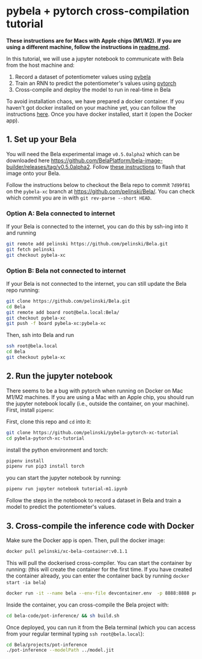 # pybela + pytorch cross-compilation tutorial

**These instructions are for Macs with Apple chips (M1/M2). If you are using a different machine, follow the instructions in [readme.md](readme.md).**

In this tutorial, we will use a jupyter notebook to communicate with Bela from the host machine and:

1. Record a dataset of potentiometer values using [pybela](https://github.com/belaplatform/pybela)
2. Train an RNN to predict the potentiometer's values using [pytorch](https://pytorch.org/)
3. Cross-compile and deploy the model to run in real-time in Bela

To avoid installation chaos, we have prepared a docker container. If you haven't got docker installed on your machine yet, you can follow the instructions [here](https://docs.docker.com/engine/install/). Once you have docker installed, start it (open the Docker app).

## 1. Set up your Bela

You will need the Bela experimental image `v0.5.0alpha2` which can be downloaded here https://github.com/BelaPlatform/bela-image-builder/releases/tag/v0.5.0alpha2. Follow [these instructions](https://learn.bela.io/using-bela/bela-techniques/managing-your-sd-card/#flash-an-sd-card-using-balena-etcher) to flash that image onto your Bela.

Follow the instructions below to checkout the Bela repo to commit `7d99f81` on the `pybela-xc` branch at https://github.com/pelinski/Bela/. You can check which commit you are in with `git rev-parse --short HEAD`.

### Option A: Bela connected to internet

If your Bela is connected to the internet, you can do this by ssh-ing into it and running

```bash
git remote add pelinski https://github.com/pelinski/Bela.git
git fetch pelinski
git checkout pybela-xc
```

### Option B: Bela not connected to internet

If your Bela is not connected to the internet, you can still update the Bela repo running:

```bash
git clone https://github.com/pelinski/Bela.git
cd Bela
git remote add board root@bela.local:Bela/
git checkout pybela-xc
git push -f board pybela-xc:pybela-xc
```

Then, ssh into Bela and run

```bash
ssh root@bela.local
cd Bela
git checkout pybela-xc
```

## 2.  Run the jupyter notebook

There seems to be a bug with pytorch when running on Docker on Mac M1/M2 machines. If you are using a Mac with an Apple chip, you should run the jupyter notebook locally (i.e., outside the container, on your machine). First, install `pipenv`:

First, clone this repo and `cd` into it:

```bash
git clone https://github.com/pelinski/pybela-pytorch-xc-tutorial
cd pybela-pytorch-xc-tutorial
```

install the python environment and torch:

```bash
pipenv install
pipenv run pip3 install torch
```

you can start the jupyter notebook by running:

```bash
pipenv run jupyter notebook tutorial-m1.ipynb
```

Follow the steps in the notebook to record a dataset in Bela and train a model to predict the potentiometer's values.

## 3. Cross-compile the inference code with Docker
Make sure the Docker app is open.  Then, pull the docker image:

```bash
docker pull pelinski/xc-bela-container:v0.1.1
```

This will pull the dockerised cross-compiler. You can start the container by running:
(this will create the container for the first time. If you have created the container already, you can enter the container back by running `docker start -ia bela`)

```bash
docker run -it --name bela --env-file devcontainer.env  -p 8888:8888 pelinski/xc-bela-container:v0.1.1
```

Inside the container, you can cross-compile the Bela project with:
```bash
cd bela-code/pot-inference/ && sh build.sh
```

Once deployed, you can run it from the Bela terminal (which you can access from your regular terminal typing `ssh root@bela.local`):
```bash
cd Bela/projects/pot-inference
./pot-inference --modelPath ../model.jit
```


